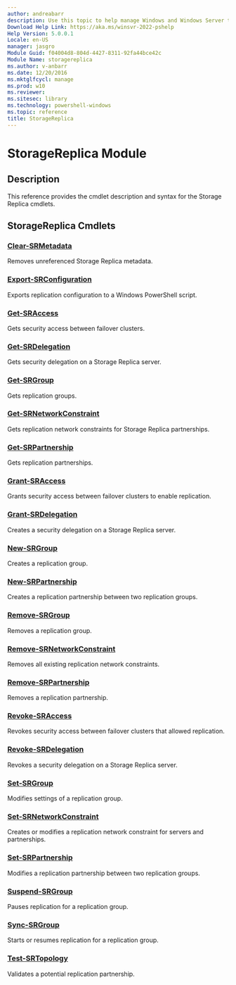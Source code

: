 ```yaml
---
author: andreabarr
description: Use this topic to help manage Windows and Windows Server technologies with Windows PowerShell.
Download Help Link: https://aka.ms/winsvr-2022-pshelp
Help Version: 5.0.0.1
Locale: en-US
manager: jasgro
Module Guid: f04004d8-804d-4427-8311-92fa44bce42c
Module Name: storagereplica
ms.author: v-anbarr
ms.date: 12/20/2016
ms.mktglfcycl: manage
ms.prod: w10
ms.reviewer: 
ms.sitesec: library
ms.technology: powershell-windows
ms.topic: reference
title: StorageReplica
---
```


# StorageReplica Module
## Description
This reference provides the cmdlet description and syntax for the Storage Replica cmdlets.

## StorageReplica Cmdlets
### [Clear-SRMetadata](./Clear-SRMetadata.md)
Removes unreferenced Storage Replica metadata.

### [Export-SRConfiguration](./Export-SRConfiguration.md)
Exports replication configuration to a Windows PowerShell script.

### [Get-SRAccess](./Get-SRAccess.md)
Gets security access between failover clusters.

### [Get-SRDelegation](./Get-SRDelegation.md)
Gets security delegation on a Storage Replica server.

### [Get-SRGroup](./Get-SRGroup.md)
Gets replication groups.

### [Get-SRNetworkConstraint](./Get-SRNetworkConstraint.md)
Gets replication network constraints for Storage Replica partnerships.

### [Get-SRPartnership](./Get-SRPartnership.md)
Gets replication partnerships.

### [Grant-SRAccess](./Grant-SRAccess.md)
Grants security access between failover clusters to enable replication.

### [Grant-SRDelegation](./Grant-SRDelegation.md)
Creates a security delegation on a Storage Replica server.

### [New-SRGroup](./New-SRGroup.md)
Creates a replication group.

### [New-SRPartnership](./New-SRPartnership.md)
Creates a replication partnership between two replication groups.

### [Remove-SRGroup](./Remove-SRGroup.md)
Removes a replication group.

### [Remove-SRNetworkConstraint](./Remove-SRNetworkConstraint.md)
Removes all existing replication network constraints.

### [Remove-SRPartnership](./Remove-SRPartnership.md)
Removes a replication partnership.

### [Revoke-SRAccess](./Revoke-SRAccess.md)
Revokes security access between failover clusters that allowed replication.

### [Revoke-SRDelegation](./Revoke-SRDelegation.md)
Revokes a security delegation on a Storage Replica server.

### [Set-SRGroup](./Set-SRGroup.md)
Modifies settings of a replication group.

### [Set-SRNetworkConstraint](./Set-SRNetworkConstraint.md)
Creates or modifies a replication network constraint for servers and partnerships.

### [Set-SRPartnership](./Set-SRPartnership.md)
Modifies a replication partnership between two replication groups.

### [Suspend-SRGroup](./Suspend-SRGroup.md)
Pauses replication for a replication group.

### [Sync-SRGroup](./Sync-SRGroup.md)
Starts or resumes replication for a replication group.

### [Test-SRTopology](./Test-SRTopology.md)
Validates a potential replication partnership.


